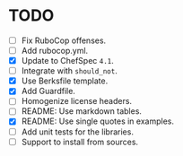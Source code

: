 TODO
====

* [ ] Fix RuboCop offenses.
 * [ ] Add rubocop.yml.
* [x] Update to ChefSpec `4.1`.
* [ ] Integrate with `should_not`.
* [x] Use Berksfile template.
* [x] Add Guardfile.
* [ ] Homogenize license headers.
* [ ] README: Use markdown tables.
* [x] README: Use single quotes in examples.
* [ ] Add unit tests for the libraries.
* [ ] Support to install from sources.

